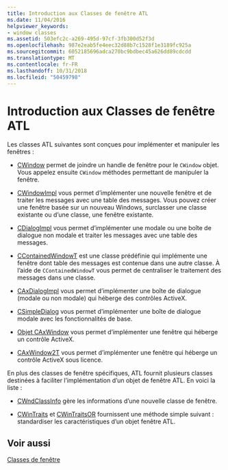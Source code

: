 ```yaml
---
title: Introduction aux Classes de fenêtre ATL
ms.date: 11/04/2016
helpviewer_keywords:
- window classes
ms.assetid: 503efc2c-a269-495d-97cf-3fb300d52f3d
ms.openlocfilehash: 987e2eab5fe4eec32d88b7c1528f1e3189fc925a
ms.sourcegitcommit: 6052185696adca270bc9bdbec45a626dd89cdcdd
ms.translationtype: MT
ms.contentlocale: fr-FR
ms.lasthandoff: 10/31/2018
ms.locfileid: "50459798"
---
```

# <a name="introduction-to-atl-window-classes"></a>Introduction aux Classes de fenêtre ATL

Les classes ATL suivantes sont conçues pour implémenter et manipuler les fenêtres :

- [CWindow](../atl/reference/cwindow-class.md) permet de joindre un handle de fenêtre pour le `CWindow` objet. Vous appelez ensuite `CWindow` méthodes permettant de manipuler la fenêtre.

- [CWindowImpl](../atl/reference/cwindowimpl-class.md) vous permet d’implémenter une nouvelle fenêtre et de traiter les messages avec une table des messages. Vous pouvez créer une fenêtre basée sur un nouveau Windows, surclasser une classe existante ou d’une classe, une fenêtre existante.

- [CDialogImpl](../atl/reference/cdialogimpl-class.md) vous permet d’implémenter une modale ou une boîte de dialogue non modale et traiter les messages avec une table des messages.

- [CContainedWindowT](../atl/reference/ccontainedwindowt-class.md) est une classe prédéfinie qui implémente une fenêtre dont table des messages est contenue dans une autre classe. À l’aide de `CContainedWindowT` vous permet de centraliser le traitement des messages dans une classe.

- [CAxDialogImpl](../atl/reference/caxdialogimpl-class.md) vous permet d’implémenter une boîte de dialogue (modale ou non modale) qui héberge des contrôles ActiveX.

- [CSimpleDialog](../atl/reference/csimpledialog-class.md) vous permet d’implémenter une boîte de dialogue modale avec les fonctionnalités de base.

- [Objet CAxWindow](../atl/reference/caxwindow-class.md) vous permet d’implémenter une fenêtre qui héberge un contrôle ActiveX.

- [CAxWindow2T](../atl/reference/caxwindow2t-class.md) vous permet d’implémenter une fenêtre qui héberge un contrôle ActiveX sous licence.

En plus des classes de fenêtre spécifiques, ATL fournit plusieurs classes destinées à faciliter l’implémentation d’un objet de fenêtre ATL. En voici la liste :

- [CWndClassInfo](../atl/reference/cwndclassinfo-class.md) gère les informations d’une nouvelle classe de fenêtre.

- [CWinTraits](../atl/reference/cwintraits-class.md) et [CWinTraitsOR](../atl/reference/cwintraitsor-class.md) fournissent une méthode simple suivant : standardiser les caractéristiques d’un objet fenêtre ATL.

## <a name="see-also"></a>Voir aussi

[Classes de fenêtre](../atl/atl-window-classes.md)

